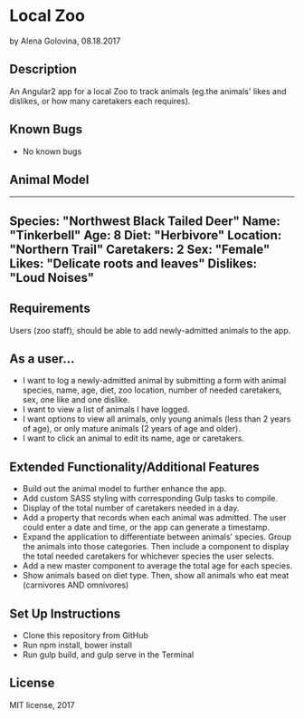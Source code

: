 # Local Zoo

by Alena Golovina, 08.18.2017

## Description

An Angular2 app for a local Zoo to track animals (eg.the animals' likes and dislikes, or how many caretakers each requires).

## Known Bugs
* No known bugs

## Animal Model
---------
Species: "Northwest Black Tailed Deer"
Name: "Tinkerbell"
Age: 8
Diet: "Herbivore"
Location: "Northern Trail"
Caretakers: 2
Sex: "Female"
Likes: "Delicate roots and leaves"
Dislikes: "Loud Noises"
---------
## Requirements

Users (zoo staff), should be able to add newly-admitted animals to the app.


## As a user…

* I want to log a newly-admitted animal by submitting a form with animal species, name, age, diet, zoo location, number of needed caretakers, sex, one like and one dislike.
* I want to view a list of animals I have logged.
* I want options to view all animals, only young animals (less than 2 years of age), or only mature animals (2 years of age and older).
* I want to click an animal to edit its name, age or caretakers.

## Extended Functionality/Additional Features

* Build out the animal model to further enhance the app.
* Add custom SASS styling with corresponding Gulp tasks to compile.
* Display of the total number of caretakers needed in a day.
* Add a property that records when each animal was admitted. The user could enter a date and time, or the app can generate a timestamp.
* Expand the application to differentiate between animals' species. Group the animals into those categories. Then include a component to display the total needed caretakers for whichever species the user selects.
* Add a new master component to average the total age for each species.
* Show animals based on diet type. Then, show all animals who eat meat (carnivores AND omnivores)

## Set Up Instructions
* Clone this repository from GitHub
* Run npm install, bower install
* Run gulp build, and gulp serve in the Terminal

## License

MIT license, 2017
